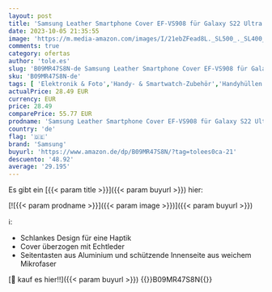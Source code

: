 ```yaml
---
layout: post
title: 'Samsung Leather Smartphone Cover EF-VS908 für Galaxy S22 Ultra  Handy-Hülle  echtes Leder  Schutz Case  stoßfest  premium  Schwarz'
date: 2023-10-05 21:35:55
image: 'https://m.media-amazon.com/images/I/21ebZFead8L._SL500_._SL400_.jpg'
comments: true
category: ofertas
author: 'tole.es'
slug: 'B09MR47S8N-de Samsung Leather Smartphone Cover EF-VS908 für Galaxy S22...'
sku: 'B09MR47S8N-de'
tags: [ 'Elektronik & Foto','Handy- & Smartwatch-Zubehör','Handyhüllen & Cover','Handys & Zubehör','Standard Handyhüllen','samsung','🇩🇪', ]
actualPrice: 28.49 EUR
currency: EUR
price: 28.49
comparePrice: 55.77 EUR
prodname: 'Samsung Leather Smartphone Cover EF-VS908 für Galaxy S22 Ultra  Handy-Hülle  echtes Leder  Schutz Case  stoßfest  premium  Schwarz'
country: 'de'
flag: '🇩🇪'
brand: 'Samsung'
buyurl: 'https://www.amazon.de/dp/B09MR47S8N/?tag=tolees0ca-21'
descuento: '48.92'
average: '29.195'
---
```


Es gibt ein [{{< param title >}}]({{< param buyurl >}}) hier:

[![{{< param prodname >}}]({{< param image >}})]({{< param buyurl >}})

ℹ️:

- Schlankes Design für eine Haptik
- Cover überzogen mit Echtleder
- Seitentasten aus Aluminium und schützende Innenseite aus weichem Mikrofaser

[🛒 kauf es hier!!]({{< param buyurl >}})
{{<world>}}B09MR47S8N{{</world>}}
